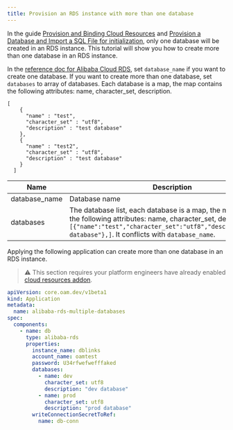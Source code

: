 ```yaml
---
title: Provision an RDS instance with more than one database
---
```


In the guide [Provision and Binding Cloud Resources](../../../tutorials//cloud-resources-orchestration) and [Provision a Database and Import a SQL File for initialization](./provision-and-initiate-database),
only one database will be created in an RDS instance. This tutorial will show you how to create more than one database in an RDS instance.

In the [reference doc for Alibaba Cloud RDS](./terraform/alibaba-rds), set `database_name` if you want to create one database.
If you want to create more than one database, set `databases` to array of databases. Each database is a map, the map
contains the following attributes: name, character_set, description.

```
[
    {
      "name" : "test",
      "character_set" : "utf8",
      "description" : "test database"
    },
    {
      "name" : "test2",
      "character_set" : "utf8",
      "description" : "test database"
    }
  ]
```

| Name                       | Description                                                                                                                                                                                                                                | Type              | Required | Default |
|----------------------------|--------------------------------------------------------------------------------------------------------------------------------------------------------------------------------------------------------------------------------------------|-------------------|----------|---------|
| database_name              | Database name                                                                                                                                                                                                                              | string            | false    |         |
| databases                  | The database list, each database is a map, the map contains the following attributes: name, character_set, description, like `[{"name":"test","character_set":"utf8","description":"test database"},]`. It conflicts with `database_name`. | list(map(string)) | false    |         |

Applying the following application can create more than one database in an RDS instance.

> ⚠️ This section requires your platform engineers have already enabled [cloud resources addon](../../../reference/addons/terraform).

```yaml
apiVersion: core.oam.dev/v1beta1
kind: Application
metadata:
  name: alibaba-rds-multiple-databases
spec:
  components:
    - name: db
      type: alibaba-rds
      properties:
        instance_name: dblinks
        account_name: oamtest
        password: U34rfwefwefffaked
        databases:
          - name: dev
            character_set: utf8
            description: "dev database"
          - name: prod
            character_set: utf8
            description: "prod database"
        writeConnectionSecretToRef:
          name: db-conn

```

